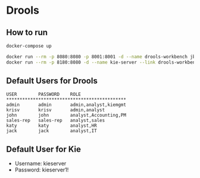 # Drools

## How to run
``` bash
docker-compose up

docker run --rm -p 8080:8080 -p 8001:8001 -d --name drools-workbench jboss/drools-workbench-showcase:latest
docker run --rm -p 8180:8080 -d --name kie-server --link drools-workbench:kie-wb jboss/kie-server-showcase:latest

```

## Default Users for Drools
```
USER        PASSWORD    ROLE
*********************************************
admin       admin       admin,analyst,kiemgmt
krisv       krisv       admin,analyst
john        john        analyst,Accounting,PM
sales-rep   sales-rep   analyst,sales
katy        katy        analyst,HR
jack        jack        analyst,IT
```

## Default User for Kie
- Username: kieserver
- Password: kieserver1!
